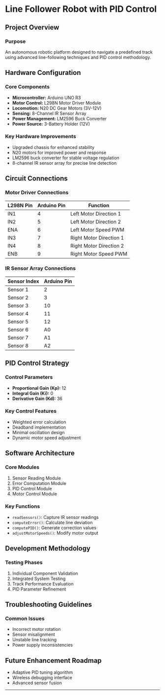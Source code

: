 # Line Follower Robot with PID Control

## Project Overview

### Purpose
An autonomous robotic platform designed to navigate a predefined track using advanced line-following techniques and PID control methodology.

## Hardware Configuration

### Core Components
- **Microcontroller:** Arduino UNO R3
- **Motor Control:** L298N Motor Driver Module
- **Locomotion:** N20 DC Gear Motors (3V-12V)
- **Sensing:** 8-Channel IR Sensor Array
- **Power Management:** LM2596 Buck Converter
- **Power Source:** 3-Battery Holder (12V)

### Key Hardware Improvements
- Upgraded chassis for enhanced stability
- N20 motors for improved power and response
- LM2596 buck converter for stable voltage regulation
- 8-channel IR sensor array for precise line detection

## Circuit Connections

### Motor Driver Connections
| L298N Pin | Arduino Pin | Function |
|-----------|-------------|----------|
| IN1 | 4 | Left Motor Direction 1 |
| IN2 | 5 | Left Motor Direction 2 |
| ENA | 6 | Left Motor Speed PWM |
| IN3 | 7 | Right Motor Direction 1 |
| IN4 | 8 | Right Motor Direction 2 |
| ENB | 9 | Right Motor Speed PWM |

### IR Sensor Array Connections
| Sensor Index | Arduino Pin |
|--------------|-------------|
| Sensor 1 | 2 |
| Sensor 2 | 3 |
| Sensor 3 | 10 |
| Sensor 4 | 11 |
| Sensor 5 | 12 |
| Sensor 6 | A0 |
| Sensor 7 | A1 |
| Sensor 8 | A2 |

## PID Control Strategy

### Control Parameters
- **Proportional Gain (Kp):** 12
- **Integral Gain (Ki):** 0
- **Derivative Gain (Kd):** 36

### Key Control Features
- Weighted error calculation
- Deadband implementation
- Minimal oscillation design
- Dynamic motor speed adjustment

## Software Architecture

### Core Modules
1. Sensor Reading Module
2. Error Computation Module
3. PID Control Module
4. Motor Control Module

### Key Functions
- `readSensors()`: Capture IR sensor readings
- `computeError()`: Calculate line deviation
- `computePID()`: Generate correction values
- `adjustMotorSpeeds()`: Modify motor output

## Development Methodology

### Testing Phases
1. Individual Component Validation
2. Integrated System Testing
3. Track Performance Evaluation
4. PID Parameter Refinement

## Troubleshooting Guidelines

### Common Issues
- Incorrect motor rotation
- Sensor misalignment
- Unstable line tracking
- Power supply inconsistencies

## Future Enhancement Roadmap
- Adaptive PID tuning algorithm
- Wireless debugging interface
- Advanced sensor fusion

---
